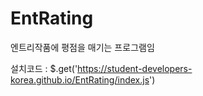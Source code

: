 # EntRating
엔트리작품에 평점을 매기는 프로그램임

설치코드 : $.get('https://student-developers-korea.github.io/EntRating/index.js')
